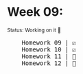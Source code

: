 <h1>Week 09:</h1>
<span style="font-size: smaller;">Status: Working on it 🚧</span>
<pre>
    Homework 09 | ☑️
    Homework 10 | ☑️
    Homework 11 | 🚧
    Homework 12 | 🚧
</pre>

